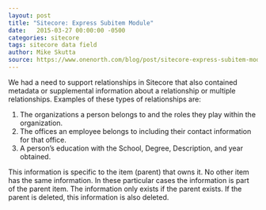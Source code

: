 ```yaml
---
layout: post
title: "Sitecore: Express Subitem Module"
date:   2015-03-27 00:00:00 -0500
categories: sitecore
tags: sitecore data field
author: Mike Skutta
source: https://www.onenorth.com/blog/post/sitecore-express-subitem-module
---
```


We had a need to support relationships in Sitecore that also contained metadata or supplemental information about a relationship or multiple relationships. Examples of these types of relationships are:

1. The organizations a person belongs to and the roles they play within the organization.
1. The offices an employee belongs to including their contact information for that office.
1. A person’s education with the School, Degree, Description, and year obtained.

This information is specific to the item (parent) that owns it. No other item has the same information. In these particular cases the information is part of the parent item. The information only exists if the parent exists. If the parent is deleted, this information is also deleted.